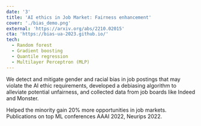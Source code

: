 ```yaml
---
date: '3'
title: 'AI ethics in Job Market: Fairness enhancement'
cover: './bias_demo.png'
external: 'https://arxiv.org/abs/2210.02015'
cta: 'https://bias-ua-2023.github.io/'
tech:
  - Random forest
  - Gradient boosting
  - Quantile regression
  - Multilayer Perceptron (MLP)
---
```


We detect and mitigate gender and racial bias in job postings that may violate the AI ethic requirements, developed a debiasing algorithm to alleviate potential unfairness, and collected data from job boards like Indeed and Monster.

Helped the minority gain 20% more opportunities in job markets. Publications on top ML conferences AAAI 2022, Neurips 2022.
